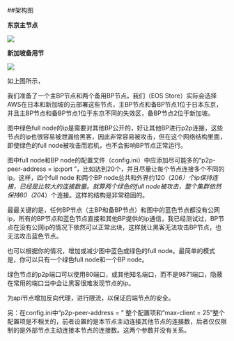 ##架构图


**东京主节点**

 ![](https://i.imgur.com/S5yDK1Y.png)

**新加坡备用节**

![](https://i.imgur.com/Otr5M28.png)


如上图所示，

我们准备了一个主BP节点和两个备用BP节点。我们（EOS Store）实际会选择AWS在日本和新加坡的云部署这些节点，主BP节点和备BP节点1位于日本东京，并且主BP节点和备BP节点1位于东京不同的失效区，备BP节点2位于新加坡。

图中绿色full node的ip是需要对其他BP公开的，好让其他BP进行p2p连接，这些节点的ip也很容易被泄漏给黑客，因此非常容易被攻击，但在这个网络结构里面，即使绿色的full node被攻击而宕机，也不会影响BP节点正常运行。

图中full node和BP node的配置文件（config.ini）中应添加尽可能多的“p2p-peer-address = ip:port
”，比如达到20个，并且尽量让每个节点连接多个不同的ip。这样，四个full node 和两个BP node总共和外界约120（20*6）个ip保持连接，已经是比较大的连接数量。就算两个绿色的full node被攻击，整个集群依然保持80（20*4）个连接。这样的结构是非常稳固的。

最最关键的是，任何BP节点（主BP和备BP节点）和图中的蓝色节点都没有公网ip，所有的BP节点和蓝色节点直接和其他BP提供的ip通信，我已经测试过，BP节点在没有公网ip的情况下依然可以正常出块，这样就让黑客无法攻击BP节点，也无法攻击蓝色节点。

也可以根据你的情况，增加或减少图中蓝色或绿色的full node。最简单的模式是，你可以只有一个绿色full node和一个BP node。

绿色节点的p2p端口可以使用80端口，或其他知名端口，而不是9871端口，隐蔽在常用的端口当中会让黑客很难发现节点的ip。

为api节点增加反向代理，进行限流，以保证后端节点的安全。

另：在config.ini中“p2p-peer-address = ” 整个配置项和“max-client = 25”整个配置项是不相关的，前者设置的是本节点主动连接其他节点的连接数，后者仅仅限制的是外部节点主动连接本节点的连接数。这两个参数并没有关系。


